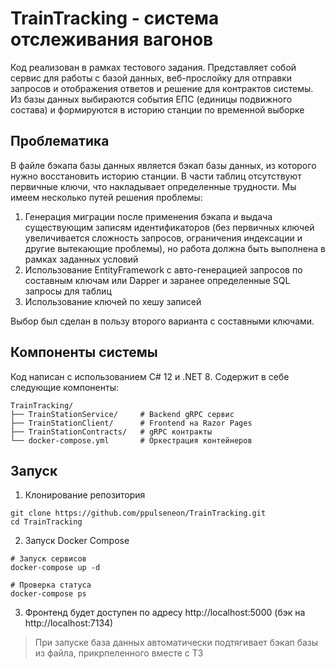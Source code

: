 # TrainTracking - система отслеживания вагонов

Код реализован в рамках тестового задания. Представляет собой сервис для работы с базой данных, веб-прослойку для отправки запросов и отображения ответов и решение для контрактов системы. Из базы данных выбираются события ЕПС (единицы подвижного состава) и формируются в историю станции по временной выборке

## Проблематика

В файле бэкапа базы данных является бэкап базы данных, из которого нужно восстановить историю станции. В части таблиц отсутствуют первичные ключи, что накладывает определенные трудности. Мы имеем несколько путей решения проблемы:

1. Генерация миграции после применения бэкапа и выдача существующим записям идентификаторов (без первичных ключей увеличивается сложность запросов, ограничения индексации и другие вытекающие проблемы), но работа должна быть выполнена в рамках заданных условий
2. Использование EntityFramework с авто-генерацией запросов по составным ключам или Dapper и заранее определенные SQL запросы для таблиц
3. Использование ключей по хешу записей

Выбор был сделан в пользу второго варианта с составными ключами.

## Компоненты системы

Код написан с использованием C# 12 и .NET 8. Содержит в себе следующие компоненты:

```
TrainTracking/
├── TrainStationService/     # Backend gRPC сервис
├── TrainStationClient/      # Frontend на Razor Pages
├── TrainStationContracts/   # gRPC контракты
└── docker-compose.yml       # Оркестрация контейнеров
```

## Запуск

1. Клонирование репозитория

```
git clone https://github.com/ppulseneon/TrainTracking.git
cd TrainTracking
```

2. Запуск Docker Compose

```
# Запуск сервисов
docker-compose up -d

# Проверка статуса 
docker-compose ps
```

3. Фронтенд будет доступен по адресу http://localhost:5000 (бэк на http://localhost:7134)

> При запуске база данных автоматически подтягивает бэкап базы из файла, прикрпеленного вместе с ТЗ

